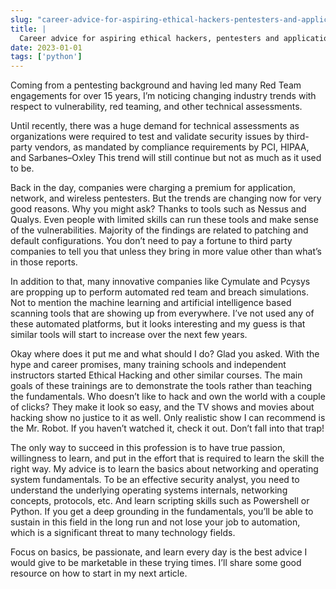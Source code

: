 ```yaml
---
slug: "career-advice-for-aspiring-ethical-hackers-pentesters-and-application-testers-24e011358266"
title: |
  Career advice for aspiring ethical hackers, pentesters and application testers
date: 2023-01-01
tags: ['python']
---
```


Coming from a pentesting background and having led many Red Team engagements for over 15 years, I’m noticing changing industry trends with respect to vulnerability, red teaming, and other technical assessments.

<!-- more -->




Until recently, there was a huge demand for technical assessments as organizations were required to test and validate security issues by third-party vendors, as mandated by compliance requirements by PCI, HIPAA, and Sarbanes–Oxley This trend will still continue but not as much as it used to be.


Back in the day, companies were charging a premium for application, network, and wireless pentesters. But the trends are changing now for very good reasons. Why you might ask? Thanks to tools such as Nessus and Qualys. Even people with limited skills can run these tools and make sense of the vulnerabilities. Majority of the findings are related to patching and default configurations. You don’t need to pay a fortune to third party companies to tell you that unless they bring in more value other than what’s in those reports.


In addition to that, many innovative companies like Cymulate and Pcysys are propping up to perform automated red team and breach simulations. Not to mention the machine learning and artificial intelligence based scanning tools that are showing up from everywhere. I’ve not used any of these automated platforms, but it looks interesting and my guess is that similar tools will start to increase over the next few years.


Okay where does it put me and what should I do? Glad you asked. With the hype and career promises, many training schools and independent instructors started Ethical Hacking and other similar courses. The main goals of these trainings are to demonstrate the tools rather than teaching the fundamentals. Who doesn’t like to hack and own the world with a couple of clicks? They make it look so easy, and the TV shows and movies about hacking show no justice to it as well. Only realistic show I can recommend is the Mr. Robot. If you haven’t watched it, check it out. Don’t fall into that trap!


The only way to succeed in this profession is to have true passion, willingness to learn, and put in the effort that is required to learn the skill the right way. My advice is to learn the basics about networking and operating system fundamentals. To be an effective security analyst, you need to understand the underlying operating systems internals, networking concepts, protocols, etc. And learn scripting skills such as Powershell or Python. If you get a deep grounding in the fundamentals, you’ll be able to sustain in this field in the long run and not lose your job to automation, which is a significant threat to many technology fields.


Focus on basics, be passionate, and learn every day is the best advice I would give to be marketable in these trying times. I’ll share some good resource on how to start in my next article.


